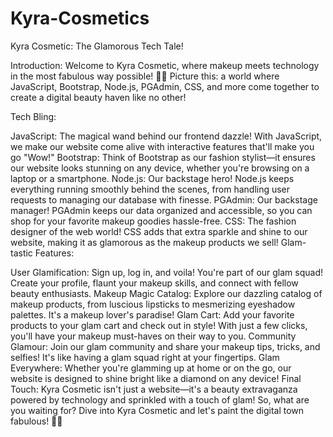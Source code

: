 # Kyra-Cosmetics 

Kyra Cosmetic: The Glamorous Tech Tale!

Introduction:
Welcome to Kyra Cosmetic, where makeup meets technology in the most fabulous way possible! 💄✨ Picture this: a world where JavaScript, Bootstrap, Node.js, PGAdmin, CSS, and more come together to create a digital beauty haven like no other!

Tech Bling:

JavaScript: The magical wand behind our frontend dazzle! With JavaScript, we make our website come alive with interactive features that'll make you go "Wow!"
Bootstrap: Think of Bootstrap as our fashion stylist—it ensures our website looks stunning on any device, whether you're browsing on a laptop or a smartphone.
Node.js: Our backstage hero! Node.js keeps everything running smoothly behind the scenes, from handling user requests to managing our database with finesse.
PGAdmin: Our backstage manager! PGAdmin keeps our data organized and accessible, so you can shop for your favorite makeup goodies hassle-free.
CSS: The fashion designer of the web world! CSS adds that extra sparkle and shine to our website, making it as glamorous as the makeup products we sell!
Glam-tastic Features:

User Glamification: Sign up, log in, and voila! You're part of our glam squad! Create your profile, flaunt your makeup skills, and connect with fellow beauty enthusiasts.
Makeup Magic Catalog: Explore our dazzling catalog of makeup products, from luscious lipsticks to mesmerizing eyeshadow palettes. It's a makeup lover's paradise!
Glam Cart: Add your favorite products to your glam cart and check out in style! With just a few clicks, you'll have your makeup must-haves on their way to you.
Community Glamour: Join our glam community and share your makeup tips, tricks, and selfies! It's like having a glam squad right at your fingertips.
Glam Everywhere: Whether you're glamming up at home or on the go, our website is designed to shine bright like a diamond on any device!
Final Touch:
Kyra Cosmetic isn't just a website—it's a beauty extravaganza powered by technology and sprinkled with a touch of glam! So, what are you waiting for? Dive into Kyra Cosmetic and let's paint the digital town fabulous! 💋✨
